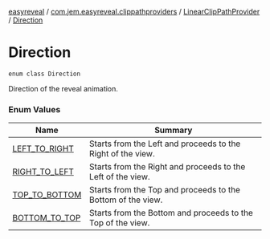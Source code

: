 [easyreveal](../../../index.md) / [com.jem.easyreveal.clippathproviders](../../index.md) / [LinearClipPathProvider](../index.md) / [Direction](./index.md)

# Direction

`enum class Direction`

Direction of the reveal animation.

### Enum Values

| Name | Summary |
|---|---|
| [LEFT_TO_RIGHT](-l-e-f-t_-t-o_-r-i-g-h-t.md) | Starts from the Left and proceeds to the Right of the view. |
| [RIGHT_TO_LEFT](-r-i-g-h-t_-t-o_-l-e-f-t.md) | Starts from the Right and proceeds to the Left of the view. |
| [TOP_TO_BOTTOM](-t-o-p_-t-o_-b-o-t-t-o-m.md) | Starts from the Top and proceeds to the Bottom of the view. |
| [BOTTOM_TO_TOP](-b-o-t-t-o-m_-t-o_-t-o-p.md) | Starts from the Bottom and proceeds to the Top of the view. |
